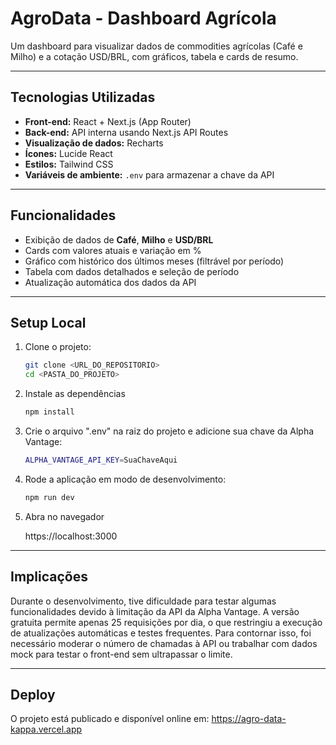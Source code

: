 # AgroData - Dashboard Agrícola

Um dashboard para visualizar dados de commodities agrícolas (Café e Milho) e a cotação USD/BRL, com gráficos, tabela e cards de resumo.

---

## Tecnologias Utilizadas

- **Front-end:** React + Next.js (App Router)
- **Back-end:** API interna usando Next.js API Routes
- **Visualização de dados:** Recharts
- **Ícones:** Lucide React
- **Estilos:** Tailwind CSS
- **Variáveis de ambiente:** `.env` para armazenar a chave da API

---

## Funcionalidades

- Exibição de dados de **Café**, **Milho** e **USD/BRL**
- Cards com valores atuais e variação em %
- Gráfico com histórico dos últimos meses (filtrável por período)
- Tabela com dados detalhados e seleção de período
- Atualização automática dos dados da API

---

## Setup Local

1. Clone o projeto:  

   ```bash
   git clone <URL_DO_REPOSITORIO>
   cd <PASTA_DO_PROJETO>

2. Instale as dependências

   ```bash
   npm install

3. Crie o arquivo ".env" na raiz do projeto e adicione sua chave da Alpha Vantage:

   ```bash
   ALPHA_VANTAGE_API_KEY=SuaChaveAqui

4. Rode a aplicação em modo de desenvolvimento:

   ```bash
   npm run dev

5. Abra no navegador

   https://localhost:3000
   
---

## Implicações
Durante o desenvolvimento, tive dificuldade para testar algumas funcionalidades devido à limitação da API da Alpha Vantage. A versão gratuita permite apenas 25 requisições por dia, o que restringiu a execução de atualizações automáticas e testes frequentes.
Para contornar isso, foi necessário moderar o número de chamadas à API ou trabalhar com dados mock para testar o front-end sem ultrapassar o limite.

---

## Deploy
O projeto está publicado e disponível online em:
https://agro-data-kappa.vercel.app
